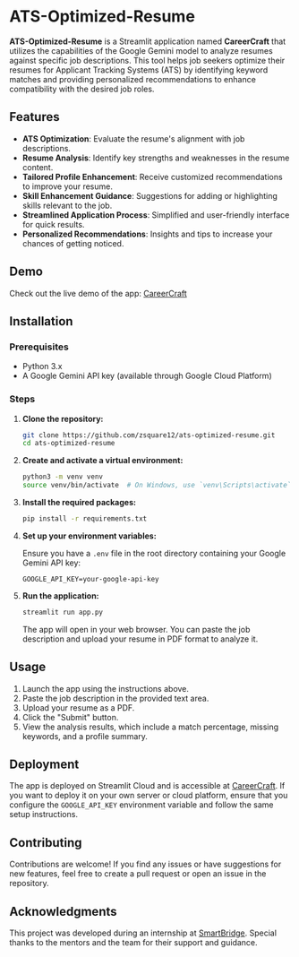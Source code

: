 # ATS-Optimized-Resume

**ATS-Optimized-Resume** is a Streamlit application named **CareerCraft** that utilizes the capabilities of the Google Gemini model to analyze resumes against specific job descriptions. This tool helps job seekers optimize their resumes for Applicant Tracking Systems (ATS) by identifying keyword matches and providing personalized recommendations to enhance compatibility with the desired job roles.

## Features

- **ATS Optimization**: Evaluate the resume's alignment with job descriptions.
- **Resume Analysis**: Identify key strengths and weaknesses in the resume content.
- **Tailored Profile Enhancement**: Receive customized recommendations to improve your resume.
- **Skill Enhancement Guidance**: Suggestions for adding or highlighting skills relevant to the job.
- **Streamlined Application Process**: Simplified and user-friendly interface for quick results.
- **Personalized Recommendations**: Insights and tips to increase your chances of getting noticed.

## Demo

Check out the live demo of the app: [CareerCraft](https://career-craft.streamlit.app/)

## Installation

### Prerequisites

- Python 3.x
- A Google Gemini API key (available through Google Cloud Platform)

### Steps

1. **Clone the repository:**

   ```bash
   git clone https://github.com/zsquare12/ats-optimized-resume.git
   cd ats-optimized-resume
   ```

2. **Create and activate a virtual environment:**

   ```bash
   python3 -m venv venv
   source venv/bin/activate  # On Windows, use `venv\Scripts\activate`
   ```

3. **Install the required packages:**

   ```bash
   pip install -r requirements.txt
   ```

4. **Set up your environment variables:**

   Ensure you have a `.env` file in the root directory containing your Google Gemini API key:

   ```env
   GOOGLE_API_KEY=your-google-api-key
   ```

5. **Run the application:**

   ```bash
   streamlit run app.py
   ```

   The app will open in your web browser. You can paste the job description and upload your resume in PDF format to analyze it.

## Usage

1. Launch the app using the instructions above.
2. Paste the job description in the provided text area.
3. Upload your resume as a PDF.
4. Click the "Submit" button.
5. View the analysis results, which include a match percentage, missing keywords, and a profile summary.

## Deployment

The app is deployed on Streamlit Cloud and is accessible at [CareerCraft](https://career-craft.streamlit.app/). If you want to deploy it on your own server or cloud platform, ensure that you configure the `GOOGLE_API_KEY` environment variable and follow the same setup instructions.

## Contributing

Contributions are welcome! If you find any issues or have suggestions for new features, feel free to create a pull request or open an issue in the repository.

## Acknowledgments

This project was developed during an internship at [SmartBridge](https://www.linkedin.com/company/smartbridge/mycompany/verification/). Special thanks to the mentors and the team for their support and guidance.
